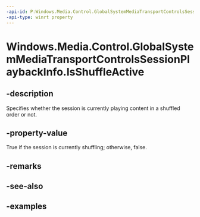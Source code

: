 ```yaml
---
-api-id: P:Windows.Media.Control.GlobalSystemMediaTransportControlsSessionPlaybackInfo.IsShuffleActive
-api-type: winrt property
---
```


<!-- Property syntax.
public IReference<bool> IsShuffleActive { get; }
-->

# Windows.Media.Control.GlobalSystemMediaTransportControlsSessionPlaybackInfo.IsShuffleActive

## -description
Specifies whether the session is currently playing content in a shuffled order or not.

## -property-value
True if the session is currently shuffling; otherwise, false.

## -remarks

## -see-also

## -examples

